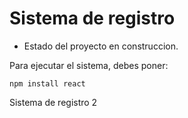 <h1>Sistema de registro</h1>

- Estado del proyecto en construccion.

Para ejecutar el sistema, debes poner:

```npm install react```

Sistema de registro 2 
